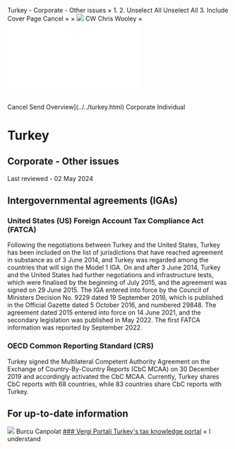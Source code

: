 Turkey - Corporate - Other issues
×
1.
2.
Unselect All
Unselect All
3.
Include Cover Page
Cancel
×
×
![](../../-/media/world-wide-tax-summaries/attachments/global---chris-wooley.ashx%3Frev=ac5e5f3223b34096b1afc2a6009c7320&revision=ac5e5f32-23b3-4096-b1af-c2a6009c7320&hash=859B7ADC84DC2CBEC9760E9E6EE7DE6D0A8BFCDF)
CW
Chris Wooley
×
![](other-issues.html)
######
Cancel
Send
Overview](../../turkey.html)
Corporate
Individual
# Turkey
## Corporate - Other issues
Last reviewed - 02 May 2024
## Intergovernmental agreements (IGAs)
### United States (US) Foreign Account Tax Compliance Act (FATCA)
Following the negotiations between Turkey and the United States, Turkey has been included on the list of jurisdictions that have reached agreement in substance as of 3 June 2014, and Turkey was regarded among the countries that will sign the Model 1 IGA. On and after 3 June 2014, Turkey and the United States had further negotiations and infrastructure tests, which were finalised by the beginning of July 2015, and the agreement was signed on 29 June 2015.
The IGA entered into force by the Council of Ministers Decision No. 9229 dated 19 September 2016, which is published in the Official Gazette dated 5 October 2016, and numbered 29848.
The agreement dated 2015 entered into force on 14 June 2021, and the secondary legislation was published in May 2022. The first FATCA information was reported by September 2022.
### OECD Common Reporting Standard (CRS)
Turkey signed the Multilateral Competent Authority Agreement on the Exchange of Country-By-Country Reports (CbC MCAA) on 30 December 2019 and accordingly activated the CbC MCAA. Currently, Turkey shares CbC reports with 68 countries, while 83 countries share CbC reports with Turkey.
## For up-to-date information
![](../../-/media/world-wide-tax-summaries/attachments/turkey---burcu_canpolat.ashx%3Frev=53e7265900154db280a8bf46247d2fa2&revision=53e72659-0015-4db2-80a8-bf46247d2fa2&hash=5827322307037DE55D675E6FA434C185346ED170)
Burcu Canpolat
[### Vergi Portali
Turkey's tax knowledge portal](http://www.vergiportali.com/)
×
I understand